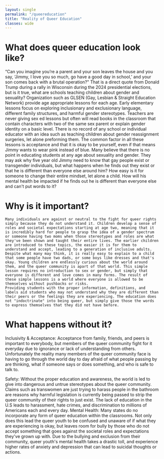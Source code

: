 ```yaml
---
layout: single
permalink: "/queereducation"
title: "Reality of Queer Education"
classes: wide
---
```

# What does queer education look like? 
“Can you imagine you’re a parent and your son leaves the house and you say, ‘Jimmy, I love you so much, go have a good day in school,’ and your son comes back with a brutal operation?" That is a direct quote from Donald Trump during a rally in Wisconsin during the 2024 presidential elections, but is it true, what are schools teaching children about gender and sexuality? 
	Organization such as GLSEN (Gay, Lesbian & Straight Education Network) provide age appropriate lessons for each age. Early elementary lessons focus on exploring inclusionary and exclusionary language, different family structures, and harmful gender stereotypes. Teachers are never giving sex ed lessons but often will read books in the classroom that contain characters with two of the same sex parent or explain gender identity on a basic level. There is no record of any school or individual educator with an idea such as teaching children about gender reassignment surgeries, let alone preforming them. The common factor in all these lessons is acceptance and that it is okay to be yourself, even if that means Jimmy wants to wear pink instead of blue. 
Many believe that there is no point in educating students at any age about sexuality and gender. They may ask why five year old Jimmy need to know that gay people exist or transgender individuals, but what happens when he finds out they exist or that he is different than everyone else around him? 	How easy is it for someone to change their entire mindset, let alone a child. How will his mental health be impacted if he finds out he is different than everyone else and can't put words to it?

# Why is it important? 
	Many individuals are against or neutral to the fight for queer rights simply because they do not understand it. Children develop a sense of roles and societal expectations starting at age two, meaning that it is incredibly hard for people to grasp the idea of a gender spectrum or someone having two moms when those stereotypes and roles are what they've been shown and taught their entire lives. The earlier children are introduced to these topics, the easier it is for them to understand and accept, leading to a generation of inclusive adults. 
	Despite what many may think, it is really easy to explain to a child that some people have two dads, or some boys like dresses and that's okay. Young children are endlessly curious about the world around them, and the queer community is apart of that world. This simple lesson requires no introduction to sex or gender, but simply that everyone is different and love comes in many forms. The result of these simple lessons is a world where everyone is allowed to be themselves without pushbacks or risks.
	Providing students with the proper information, definitions, and labels aid students who may not understand why they are different than their peers or the feelings they are experiencing. The education does not "indoctrinate" into being queer, but simply give those the words to express themselves that they did not have before. 

# What happens without it? 
Inclusivity & Acceptance: 
	Acceptance from family, friends, and peers is important to everybody, but members of the queer community fight for it everyday due to ignorance or lack of understanding from others. Unfortunately the reality many members of the queer community face is having to go through the world day to day afraid of what people passing by are thinking, what if someone says or does something, and who is safe to talk to. 

Safety: 
	Without the proper education and awareness, the world is led to give into dangerous and untrue stereotypes about the queer community. Claims such as transwomen are just trying to harass people in the bathroom are reasons why harmful legislation is currently being passed to strip the queer community of their rights to just exist. The lack of education in the U.S leads to harassment, hate crimes, and discrimination to millions of Americans each and every day. 
Mental Health: Many states do no incorporate any form of queer education within the classrooms. Not only does this lead the queer youth to be confused and unaware of if what they are experiencing is okay, but leaves room for bully by those who do not accept something that goes against the societal roles and expectations they've grown up with. Due to the bullying and exclusion from their community, queer youth's mental health takes a drastic toll, and experience higher rates of anxiety and depression that can lead to suicidal thoughts or actions. 
